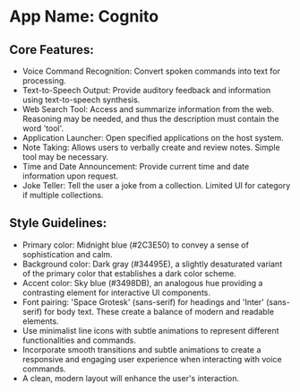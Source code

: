 # **App Name**: Cognito

## Core Features:

- Voice Command Recognition: Convert spoken commands into text for processing.
- Text-to-Speech Output: Provide auditory feedback and information using text-to-speech synthesis.
- Web Search Tool: Access and summarize information from the web.  Reasoning may be needed, and thus the description must contain the word 'tool'.
- Application Launcher: Open specified applications on the host system.
- Note Taking: Allows users to verbally create and review notes. Simple tool may be necessary.
- Time and Date Announcement: Provide current time and date information upon request.
- Joke Teller: Tell the user a joke from a collection. Limited UI for category if multiple collections.

## Style Guidelines:

- Primary color: Midnight blue (#2C3E50) to convey a sense of sophistication and calm.
- Background color: Dark gray (#34495E), a slightly desaturated variant of the primary color that establishes a dark color scheme.
- Accent color: Sky blue (#3498DB), an analogous hue providing a contrasting element for interactive UI components.
- Font pairing: 'Space Grotesk' (sans-serif) for headings and 'Inter' (sans-serif) for body text. These create a balance of modern and readable elements.
- Use minimalist line icons with subtle animations to represent different functionalities and commands.
- Incorporate smooth transitions and subtle animations to create a responsive and engaging user experience when interacting with voice commands.
- A clean, modern layout will enhance the user's interaction.